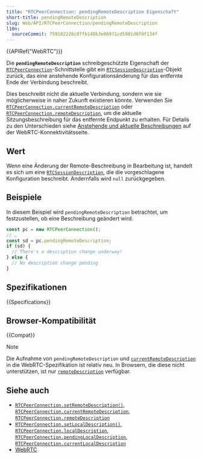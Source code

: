 ```yaml
---
title: "RTCPeerConnection: pendingRemoteDescription Eigenschaft"
short-title: pendingRemoteDescription
slug: Web/API/RTCPeerConnection/pendingRemoteDescription
l10n:
  sourceCommit: 759102220c07fb140b3e06971cd5981d8f0f134f
---
```


{{APIRef("WebRTC")}}

Die **`pendingRemoteDescription`** schreibgeschützte Eigenschaft der [`RTCPeerConnection`](/de/docs/Web/API/RTCPeerConnection)-Schnittstelle gibt ein [`RTCSessionDescription`](/de/docs/Web/API/RTCSessionDescription)-Objekt zurück, das eine anstehende Konfigurationsänderung für das entfernte Ende der Verbindung beschreibt.

Dies beschreibt nicht die aktuelle Verbindung, sondern wie sie möglicherweise in naher Zukunft existieren könnte.
Verwenden Sie [`RTCPeerConnection.currentRemoteDescription`](/de/docs/Web/API/RTCPeerConnection/currentRemoteDescription) oder [`RTCPeerConnection.remoteDescription`](/de/docs/Web/API/RTCPeerConnection/remoteDescription), um die aktuelle Sitzungsbeschreibung für das entfernte Endpunkt zu erhalten.
Für Details zu den Unterschieden siehe [Anstehende und aktuelle Beschreibungen](/de/docs/Web/API/WebRTC_API/Connectivity#pending_and_current_descriptions) auf der WebRTC-Konnektivitätsseite.

## Wert

Wenn eine Änderung der Remote-Beschreibung in Bearbeitung ist, handelt es sich um eine [`RTCSessionDescription`](/de/docs/Web/API/RTCSessionDescription), die die vorgeschlagene Konfiguration beschreibt.
Andernfalls wird `null` zurückgegeben.

## Beispiele

In diesem Beispiel wird `pendingRemoteDescription` betrachtet, um festzustellen, ob eine Beschreibung geändert wird.

```js
const pc = new RTCPeerConnection();
// …
const sd = pc.pendingRemoteDescription;
if (sd) {
  // There's a description change underway!
} else {
  // No description change pending
}
```

## Spezifikationen

{{Specifications}}

## Browser-Kompatibilität

{{Compat}}

> [!NOTE]
> Die Aufnahme von `pendingRemoteDescription` und [`currentRemoteDescription`](/de/docs/Web/API/RTCPeerConnection/currentRemoteDescription) in die WebRTC-Spezifikation ist relativ neu.
> In Browsern, die diese nicht unterstützen, ist nur [`remoteDescription`](/de/docs/Web/API/RTCPeerConnection/remoteDescription) verfügbar.

## Siehe auch

- [`RTCPeerConnection.setRemoteDescription()`](/de/docs/Web/API/RTCPeerConnection/setRemoteDescription),
  [`RTCPeerConnection.currentRemoteDescription`](/de/docs/Web/API/RTCPeerConnection/currentRemoteDescription),
  [`RTCPeerConnection.remoteDescription`](/de/docs/Web/API/RTCPeerConnection/remoteDescription)
- [`RTCPeerConnection.setLocalDescription()`](/de/docs/Web/API/RTCPeerConnection/setLocalDescription),
  [`RTCPeerConnection.localDescription`](/de/docs/Web/API/RTCPeerConnection/localDescription),
  [`RTCPeerConnection.pendingLocalDescription`](/de/docs/Web/API/RTCPeerConnection/pendingLocalDescription),
  [`RTCPeerConnection.currentLocalDescription`](/de/docs/Web/API/RTCPeerConnection/currentLocalDescription)
- [WebRTC](/de/docs/Web/API/WebRTC_API)
